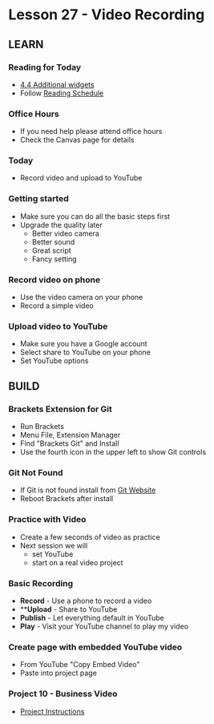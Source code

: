 # Lesson 27 - Video Recording

## LEARN        
       
### Reading for Today
* [4.4 Additional widgets](https://learn.zybooks.com/zybook/UNCOBACS200SeamanFall2020/chapter/4/section/4)
* Follow [Reading Schedule](/course/bacs200/docs/ZybooksReading)


### Office Hours
* If you need help please attend office hours
* Check the Canvas page for details

       
### Today
* Record video and upload to YouTube

### Getting started
* Make sure you can do all the basic steps first
* Upgrade the quality later
    * Better video camera
    * Better sound
    * Great script
    * Fancy setting

### Record video on phone
* Use the video camera on your phone
* Record a simple video

### Upload video to YouTube
* Make sure you have a Google account
* Select share to YouTube on your phone
* Set YouTube options


## BUILD

### Brackets Extension for Git
* Run Brackets
* Menu File, Extension Manager
* Find "Brackets Git" and Install
* Use the fourth icon in the upper left to show Git controls


### Git Not Found
* If Git is not found install from [Git Website](https://git-scm.com/downloads)
* Reboot Brackets after install


### Practice with Video
* Create a few seconds of video as practice
* Next session we will 
    * set YouTube
    * start on a real video project


### Basic Recording
* **Record** - Use a phone to record a video
* ****Upload** - Share to YouTube 
* **Publish** - Let everything default in YouTube
* **Play** - Visit your YouTube channel to play my video


### Create page with embedded YouTube video
* From YouTube "Copy Embed Video"
* Paste into project page


### Project 10 - Business Video 
* [Project Instructions](../project/10)

